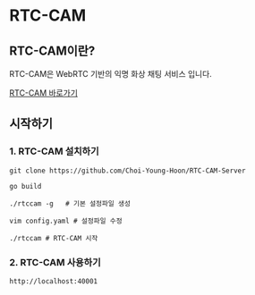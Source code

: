 # RTC-CAM

## RTC-CAM이란?
RTC-CAM은 WebRTC 기반의 익명 화상 채팅 서비스 입니다.

[RTC-CAM 바로가기](https://choiyh.synology.me:40001)


## 시작하기
### 1. RTC-CAM 설치하기

```git clone https://github.com/Choi-Young-Hoon/RTC-CAM-Server ```

``` go build ```

``` ./rtccam -g   # 기본 설정파일 생성 ```

``` vim config.yaml # 설정파일 수정 ```

``` ./rtccam # RTC-CAM 시작 ```

### 2. RTC-CAM 사용하기

``` http://localhost:40001 ```
